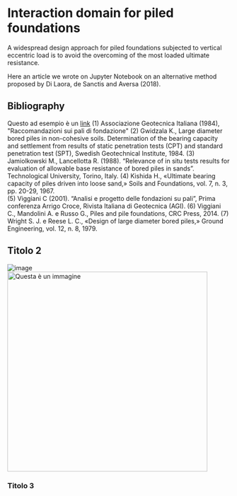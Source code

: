 # Interaction domain for piled foundations
A widespread design approach for piled foundations subjected to vertical eccentric load is to avoid the overcoming of the most loaded ultimate resistance.

Here an article we wrote on Jupyter Notebook on an alternative method proposed by Di Laora, de Sanctis and Aversa (2018).

## Bibliography
Questo ad esempio è un <a href="https://www.w3schools.com/html/html_links.asp">link</a>
(1) Associazione Geotecnica Italiana (1984), "Raccomandazioni sui pali di fondazione"
(2) Gwidzala K., Large diameter bored piles in non-cohesive soils. Determination of the bearing capacity and settlement from results of static penetration tests (CPT) and standard penetration test (SPT), Swedish Geotechnical Institute, 1984.
(3) Jamiolkowski M., Lancellotta R. (1988). “Relevance of in situ tests results for evaluation of allowable base resistance of bored piles in sands”. Technological University, Torino, Italy.
(4) Kishida H., «Ultimate bearing capacity of piles driven into loose sand,» Soils and Foundations, vol. 7, n. 3, pp. 20-29, 1967.      
(5) Viggiani C (2001). “Analisi e progetto delle fondazioni su pali”, Prima conferenza Arrigo Croce, Rivista Italiana di Geotecnica (AGI).
(6) Viggiani C., Mandolini A. e Russo G., Piles and pile foundations, CRC Press, 2014.
(7) Wright S. J. e Reese L. C., «Design of large diameter bored piles,» Ground Engineering, vol. 12, n. 8, 1979.

## Titolo 2
![image](https://user-images.githubusercontent.com/114191578/193475410-f092bfbb-a312-49c6-829b-5e91d792b3cd.png)
<img width="452" alt="Questa è un immagine" src="https://user-images.githubusercontent.com/64694875/192977065-4e79d147-41b6-4841-89cf-1d362d250fe3.png">

### Titolo 3

